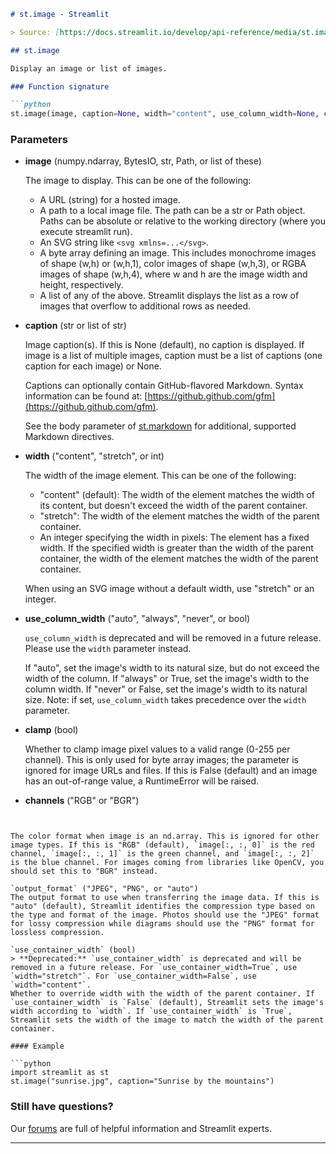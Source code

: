 ```markdown
# st.image - Streamlit

> Source: [https://docs.streamlit.io/develop/api-reference/media/st.image](https://docs.streamlit.io/develop/api-reference/media/st.image)

## st.image

Display an image or list of images.

### Function signature

```python
st.image(image, caption=None, width="content", use_column_width=None, clamp=False, channels="RGB", output_format="auto", *, use_container_width=None)
```

### Parameters

*   **image** (numpy.ndarray, BytesIO, str, Path, or list of these)

    The image to display. This can be one of the following:

    *   A URL (string) for a hosted image.
    *   A path to a local image file. The path can be a str or Path object. Paths can be absolute or relative to the working directory (where you execute streamlit run).
    *   An SVG string like `<svg xmlns=...</svg>`.
    *   A byte array defining an image. This includes monochrome images of shape (w,h) or (w,h,1), color images of shape (w,h,3), or RGBA images of shape (w,h,4), where w and h are the image width and height, respectively.
    *   A list of any of the above. Streamlit displays the list as a row of images that overflow to additional rows as needed.
*   **caption** (str or list of str)

    Image caption(s). If this is None (default), no caption is displayed. If image is a list of multiple images, caption must be a list of captions (one caption for each image) or None.

    Captions can optionally contain GitHub-flavored Markdown. Syntax information can be found at: [https://github.github.com/gfm](https://github.github.com/gfm).

    See the body parameter of [st.markdown](https://docs.streamlit.io/develop/api-reference/text/st.markdown) for additional, supported Markdown directives.
*   **width** ("content", "stretch", or int)

    The width of the image element. This can be one of the following:

    *   "content" (default): The width of the element matches the width of its content, but doesn't exceed the width of the parent container.
    *   "stretch": The width of the element matches the width of the parent container.
    *   An integer specifying the width in pixels: The element has a fixed width. If the specified width is greater than the width of the parent container, the width of the element matches the width of the parent container.

    When using an SVG image without a default width, use "stretch" or an integer.
*   **use\_column\_width** ("auto", "always", "never", or bool)

    `use_column_width` is deprecated and will be removed in a future release. Please use the `width` parameter instead.

    If "auto", set the image's width to its natural size, but do not exceed the width of the column. If "always" or True, set the image's width to the column width. If "never" or False, set the image's width to its natural size. Note: if set, `use_column_width` takes precedence over the `width` parameter.
*   **clamp** (bool)

    Whether to clamp image pixel values to a valid range (0-255 per channel). This is only used for byte array images; the parameter is ignored for image URLs and files. If this is False (default) and an image has an out-of-range value, a RuntimeError will be raised.
*   **channels** ("RGB" or "BGR")
```


The color format when image is an nd.array. This is ignored for other image types. If this is "RGB" (default), `image[:, :, 0]` is the red channel, `image[:, :, 1]` is the green channel, and `image[:, :, 2]` is the blue channel. For images coming from libraries like OpenCV, you should set this to "BGR" instead.

`output_format` ("JPEG", "PNG", or "auto")
The output format to use when transferring the image data. If this is "auto" (default), Streamlit identifies the compression type based on the type and format of the image. Photos should use the "JPEG" format for lossy compression while diagrams should use the "PNG" format for lossless compression.

`use_container_width` (bool)
> **Deprecated:** `use_container_width` is deprecated and will be removed in a future release. For `use_container_width=True`, use `width="stretch"`. For `use_container_width=False`, use `width="content"`.
Whether to override width with the width of the parent container. If `use_container_width` is `False` (default), Streamlit sets the image's width according to `width`. If `use_container_width` is `True`, Streamlit sets the width of the image to match the width of the parent container.

#### Example

```python
import streamlit as st
st.image("sunrise.jpg", caption="Sunrise by the mountains")
```

### Still have questions?

Our [forums](https://discuss.streamlit.io) are full of helpful information and Streamlit experts.

---